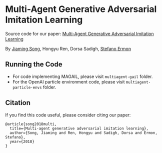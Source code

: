 # Multi-Agent Generative Adversarial Imitation Learning

Source code for our paper: [Multi-Agent Generative Adversarial Imitation Learning](https://arxiv.org/abs/1807.09936)

By [Jiaming Song](http://tsong.me), Hongyu Ren, Dorsa Sadigh, [Stefano Ermon](http://cs.stanford.edu/~ermon)

## Running the Code

- For code implementing MAGAIL, please visit `multiagent-gail` folder.
- For the OpenAI particle environment code, please visit `multiagent-particle-envs` folder.

## Citation

If you find this code useful, please consider citing our paper:
```
@article{song2018multi,
  title={Multi-agent generative adversarial imitation learning},
  author={Song, Jiaming and Ren, Hongyu and Sadigh, Dorsa and Ermon, Stefano},
  year={2018}
}
```
